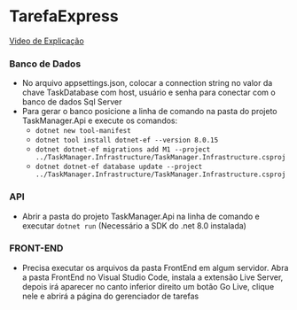 # TarefaExpress

[Video de Explicação](https://www.youtube.com/watch?v=KgLNYpeX0JI)

### Banco de Dados
- No arquivo appsettings.json, colocar a connection string no valor da chave TaskDatabase com host, usuário e senha para conectar com o banco de dados Sql Server
- Para gerar o banco posicione a linha de comando na pasta do projeto TaskManager.Api e execute os comandos:
    - `dotnet new tool-manifest`
    - `dotnet tool install dotnet-ef --version 8.0.15`
    - `dotnet dotnet-ef migrations add M1 --project ../TaskManager.Infrastructure/TaskManager.Infrastructure.csproj`
    - `dotnet dotnet-ef database update --project ../TaskManager.Infrastructure/TaskManager.Infrastructure.csproj`

### API
- Abrir a pasta do projeto TaskManager.Api na linha de comando e executar `dotnet run` (Necessário a SDK do .net 8.0 instalada)

### FRONT-END
- Precisa executar os arquivos da pasta FrontEnd em algum servidor. Abra a pasta FrontEnd no Visual Studio Code, instala a extensão Live Server, depois irá aparecer no canto inferior direito um botão Go Live, clique nele e abrirá a página do gerenciador de tarefas
